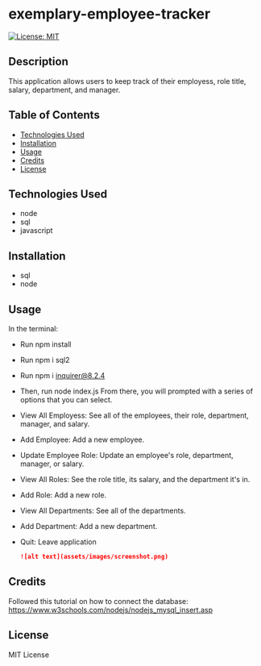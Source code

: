 # exemplary-employee-tracker

[![License: MIT](https://img.shields.io/badge/License-MIT-yellow.svg)](https://opensource.org/licenses/MIT)

## Description

This application allows users to keep track of their employess, role title, salary, department, and manager.

## Table of Contents

- [Technologies Used](#technologies-used)
- [Installation](#installation)
- [Usage](#usage)
- [Credits](#credits)
- [License](#license)

## Technologies Used

- node
- sql
- javascript

## Installation

- sql
- node

## Usage

In the terminal:
- Run npm install
- Run npm i sql2
- Run npm i inquirer@8.2.4
- Then, run node index.js
From there, you will prompted with a series of options that you can select.
- View All Employess: See all of the employees, their role, department, manager, and salary.
- Add Employee: Add a new employee.
- Update Employee Role: Update an employee's role, department, manager, or salary.
- View All Roles: See the role title, its salary, and the department it's in.
- Add Role: Add a new role.
- View All Departments: See all of the departments.
- Add Department: Add a new department.
- Quit: Leave application

    ```md
    ![alt text](assets/images/screenshot.png)
    ```

## Credits

Followed this tutorial on how to connect the database: https://www.w3schools.com/nodejs/nodejs_mysql_insert.asp

## License

MIT License
